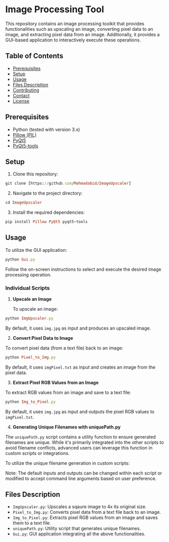 # Image Processing Tool

This repository contains an image processing toolkit that provides functionalities such as upscaling an image, converting pixel data to an image, and extracting pixel data from an image. Additionally, it provides a GUI-based application to interactively execute these operations.

## Table of Contents

- [Prerequisites](#prerequisites)
- [Setup](#setup)
- [Usage](#usage)
- [Files Description](#files-description)
- [Contributing](#contributing)
- [Contact](#contact)
- [License](#license)

## Prerequisites

- Python (tested with version 3.x)
- [Pillow (PIL)](https://pillow.readthedocs.io/en/stable/)
- [PyQt5](https://pypi.org/project/PyQt5/)
- [PyQt5-tools](https://pypi.org/project/pyqt5-tools/)

## Setup

1. Clone this repository:

```ruby
git clone [https://github.com/Mahmadabid/ImageUpscaler]
```

2. Navigate to the project directory:

```ruby
cd ImageUpscaler
```

3. Install the required dependencies:

```ruby
pip install Pillow PyQt5 pyqt5-tools
```


## Usage

To utilize the GUI application:

```ruby
python Gui.py
```


Follow the on-screen instructions to select and execute the desired image processing operation.

### Individual Scripts



1. **Upscale an Image**

   To upscale an image:

```ruby
python ImgUpscaler.py
```

By default, it uses `img.jpg` as input and produces an upscaled image.



2. **Convert Pixel Data to Image**

To convert pixel data (from a text file) back to an image:

```ruby
python Pixel_to_Img.py
```

By default, it uses `imgPixel.txt` as input and creates an image from the pixel data.



3. **Extract Pixel RGB Values from an Image**

To extract RGB values from an image and save to a text file:

```ruby
python Img_to_Pixel.py
```

By default, it uses `img.jpg` as input and outputs the pixel RGB values to `imgPixel.txt`.



4. **Generating Unique Filenames with uniquePath.py**

The `uniquePath.py` script contains a utility function to ensure generated filenames are unique. While it's primarily integrated into the other scripts to avoid filename conflicts, advanced users can leverage this function in custom scripts or integrations.

To utilize the unique filename generation in custom scripts:

Note: The default inputs and outputs can be changed within each script or modified to accept command line arguments based on user preference.

## Files Description

- `ImgUpscaler.py`: Upscales a sqaure image to 4x its original size.
- `Pixel_to_Img.py`: Converts pixel data from a text file back to an image.
- `Img_to_Pixel.py`: Extracts pixel RGB values from an image and saves them to a text file.
- `uniquePath.py`: Utility script that generates unique filenames.
- `Gui.py`: GUI application integrating all the above functionalities.
